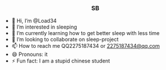  <h3 align="center">SB</h3>

- 👋 Hi, I’m @Load34
- 👀 I’m interested in sleeping
- 🌱 I’m currently learning how to get better sleep with less time
- 💞️ I’m looking to collaborate on sleep-project
- 📫 How to reach me QQ2275187434 or 2275187434@qq.com
- 😄 Pronouns: it
- ⚡ Fun fact: I am a stupid chinese student

<!---
Load34/Load34 is a ✨ special ✨ repository because its `README.md` (this file) appears on your GitHub profile.
You can click the Preview link to take a look at your changes.
--->
